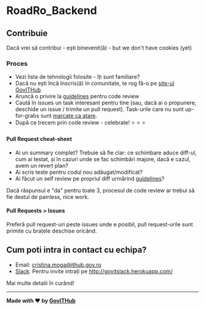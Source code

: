# RoadRo_Backend

## Contribuie

Dacă vrei să contribui - ești binevenit(ă) - but we don't have cookies (yet) 

### Proces
- Vezi lista de tehnologii folosite - îți sunt familiare?
- Dacă nu ești încă înscris(ă) în comunitate, te rog fă-o pe [site-ul GovITHub](http://ithub.gov.ro/formular-de-aplicatie/)
- Aruncă o privire la [guidelines](https://github.com/gov-ithub/guidelines/blob/master/CODE_REVIEW.md) pentru code review 
- Caută în issues un task interesant pentru tine (sau, dacă ai o propunere, deschide un issue / trimite un pull request). Task-urile care nu sunt up-for-grabs sunt [marcate ca atare](https://github.com/gov-ithub/asistentul_cetateanului_frontend/issues?q=is%3Aopen+is%3Aissue+label%3Aup-for-grabs).
- După ce trecem prin code review - celebrate! :star: :star: :star:

#### Pull Request cheat-sheet
- Ai un summary complet? Trebuie să fie clar: ce schimbare aduce diff-ul, cum ai testat, și în cazuri unde se fac schimbări majore, dacă e cazul, avem un revert plan?
- Ai scris teste pentru codul nou adăugat/modificat? 
- Ai făcut un self review pe propriul diff urmărind [guidelines](https://github.com/gov-ithub/guidelines/blob/master/CODE_REVIEW.md)?

Dacă răspunsul e "da" pentru toate 3, procesul de code review ar trebui să fie destul de painless, nice work.

#### Pull Requests > Issues
Preferă pull request-uri peste issues unde e posibil, pull request-urile sunt primite cu brațele deschise oricând. 

## Cum poti intra in contact cu echipa?
- Email: cristina.moga@ithub.gov.ro
- [Slack](https://govithub.slack.com/messages/road_ro/details/). Pentru invite intrați pe http://govitslack.herokuapp.com/

Mai multe detalii în curând! 

----------

**Made with :heart: by [GovITHub](http://ithub.gov.ro)**
